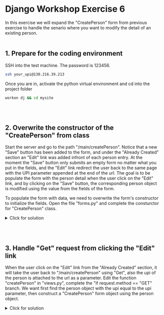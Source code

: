 # Django Workshop Exercise 6

In this exercise we will expand the "CreatePerson" form from previous exercise to handle the senario where you want to modify the detail of an existing person.
<br/><br/>
## 1. Prepare for the coding environment  

SSH into the test machine. The password is 123456.
```sh
ssh your_upi@130.216.39.213
```
Once you are in, activate the python virtual environment and cd into the project folder
```sh
workon dj && cd mysite
```
<br/><br/>
## 2. Overwrite the constructor of the "CreatePerson" from class
Start  the server and go to the path "/main/createPerson". Notice that a new "Save" button has been added to the form, and under the "Already Created" section an "Edit" link was added infront of each person entry. At the moment the "Save" button only submits an empty form no matter what you put in the fields, and the "Edit" link redirect the user back to the same page with the UPI parameter appended at the end of the url. The goal is to be populate the form with the person detail when the user click on the "Edit" link, and by clicking on the "Save" button, the corresponding person object is modified using the value from the fields of the form.

To populate the form with data, we need to overwrite the form's constructor to initialize the fields. Open the file "forms.py" and complete the consturctor for "CreatePerson" class.
<details>
  <summary>Click for solution</summary>
  
```sh
    def __init__(self, *args, **kwargs):
        person = kwargs.pop('person', Person(name="", upi="", isAdmin=False))
        super().__init__(*args, **kwargs)
        
        self.initial['name'] = person.name
        self.initial['upi'] = person.upi
        self.initial['isAdmin'] = person.isAdmin
```
</details>

<br/><br/>
## 3. Handle "Get" request from clicking the "Edit" link
When the user click on the "Edit" link from the "Already Created" section, it will take the user back to "/main/createPerson" using "Get", also the upi of the person is attached to the url as a parameter. Edit the function "createPerson" in "views.py", complete the "if request.method == "GET" branch. We want first find the person object with the upi equal to the upi parameter, then construct a "CreatePerson" form object using the person object.

<details>
  <summary>Click for solution</summary>
  
```sh
    if request.method == "GET":
        upi = request.GET.get('upi', "")
  
        p = Person.objects.filter(upi=upi)
        if(p.count() == 1):
            form = CreatePerson(person = p[0])
```
</details>

